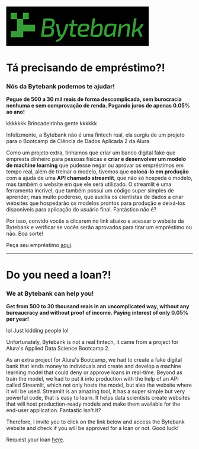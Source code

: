 ![alt text](https://github.com/tathi-martins/Avaliacao_de_Credito_Bytebank/blob/main/img/bytebank_logo.png)
# Tá precisando de empréstimo?!
### Nós da Bytebank podemos te ajudar!

**Pegue de 500 a 30 mil reais de forma descomplicada, sem burocracia nenhuma e sem comprovação de renda. Pagando juros de apenas 0.05% ao ano!**

kkkkkkk Brincadeirinha gente kkkkkk

Infelizmente, a Bytebank não é uma fintech real, ela surgiu de um projeto para o Bootcamp de Ciência de Dados Aplicada 2 da Alura. 

Como um projeto extra, tínhamos que criar um banco digital fake que empresta dinheiro para pessoas físicas e **criar e desenvolver um modelo de 
machine learning** que pudesse negar ou aprovar os empréstimos em tempo real, além de treinar o modelo, tivemos que **colocá-lo em produção**
com a ajuda de uma **API chamado streamlit**, que não só hospeda o modelo, mas também o website em que ele será utilizado. O streamlit é uma ferramenta incrível, 
que também possui um código super simples de aprender, mas muito poderoso, que auxilia os cientistas de dados a criar websites que hospedarão 
os modelos prontos para produção e deixá-los disponíveis para aplicação do usuário final. Fantástico não é?

Por isso, convido vocês a clicarem no link abaixo e acessar o website da Bytebank e verificar se vocês serão aprovados para tirar um empréstimo ou não. Boa sorte!

Peça seu empréstimo [aqui](https://share.streamlit.io/tathi-martins/avaliacao_de_credito_bytebank/main/simulador_avaliacao_credito.py).

*************************************************************************************************************************************************************************

# Do you need a loan?!
### We at Bytebank can help you!

**Get from 500 to 30 thousand reais in an uncomplicated way, without any bureaucracy and without proof of income. Paying interest of only 0.05% per year!**

lol Just kidding people lol

Unfortunately, Bytebank is not a real fintech, it came from a project for Alura's Applied Data Science Bootcamp 2.

As an extra project for Alura's Bootcamp, we had to create a fake digital bank that lends money to individuals and create and develop a machine learning model that could deny or approve loans in real-time. Beyond as train the model, we had to put it into production with the help of an API called Streamlit, which not only hosts the model, but also the website where it will be used. Streamlit is an amazing tool, it has a super simple but very powerful code, that is easy to learn. It helps data scientists create websites that will host production-ready models and make them available for the end-user application. Fantastic isn't it?

Therefore, I invite you to click on the link below and access the Bytebank website and check if you will be approved for a loan or not. Good luck!

Request your loan [here](https://share.streamlit.io/tathi-martins/avaliacao_de_credito_bytebank/main/simulador_avaliacao_credito.py).
